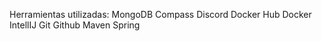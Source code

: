 Herramientas utilizadas:
MongoDB Compass
Discord
Docker Hub
Docker
IntellIJ
Git 
Github
Maven
Spring
